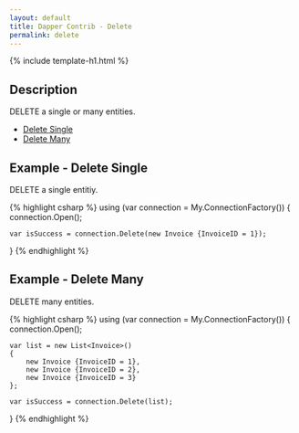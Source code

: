 ```yaml
---
layout: default
title: Dapper Contrib - Delete
permalink: delete
---
```


{% include template-h1.html %}

## Description
DELETE a single or many entities.

- [Delete Single](#example---delete-single)
- [Delete Many](#example---delete-single)

## Example - Delete Single
DELETE a single entitiy.

{% highlight csharp %}
using (var connection = My.ConnectionFactory())
{
    connection.Open();

    var isSuccess = connection.Delete(new Invoice {InvoiceID = 1});
}
{% endhighlight %}

## Example - Delete Many
DELETE many entities.

{% highlight csharp %}
using (var connection = My.ConnectionFactory())
{
    connection.Open();

    var list = new List<Invoice>()
    {
        new Invoice {InvoiceID = 1},
        new Invoice {InvoiceID = 2},
        new Invoice {InvoiceID = 3}
    };

    var isSuccess = connection.Delete(list);
}
{% endhighlight %}

